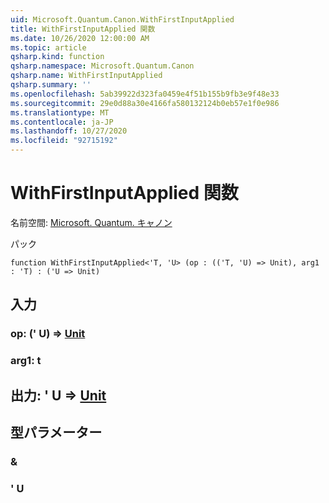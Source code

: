```yaml
---
uid: Microsoft.Quantum.Canon.WithFirstInputApplied
title: WithFirstInputApplied 関数
ms.date: 10/26/2020 12:00:00 AM
ms.topic: article
qsharp.kind: function
qsharp.namespace: Microsoft.Quantum.Canon
qsharp.name: WithFirstInputApplied
qsharp.summary: ''
ms.openlocfilehash: 5ab39922d323fa0459e4f51b155b9fb3e9f48e33
ms.sourcegitcommit: 29e0d88a30e4166fa580132124b0eb57e1f0e986
ms.translationtype: MT
ms.contentlocale: ja-JP
ms.lasthandoff: 10/27/2020
ms.locfileid: "92715192"
---
```

# <a name="withfirstinputapplied-function"></a>WithFirstInputApplied 関数

名前空間: [Microsoft. Quantum. キャノン](xref:Microsoft.Quantum.Canon)

パック [](https://nuget.org/packages/)




```qsharp
function WithFirstInputApplied<'T, 'U> (op : (('T, 'U) => Unit), arg1 : 'T) : ('U => Unit)
```


## <a name="input"></a>入力

### <a name="op--tu--unit"></a>op: (' U) => [Unit](xref:microsoft.quantum.lang-ref.unit) 




### <a name="arg1--t"></a>arg1: t





## <a name="output--u--unit"></a>出力: ' U => [Unit](xref:microsoft.quantum.lang-ref.unit) 



## <a name="type-parameters"></a>型パラメーター

### <a name="t"></a>&


### <a name="u"></a>' U

